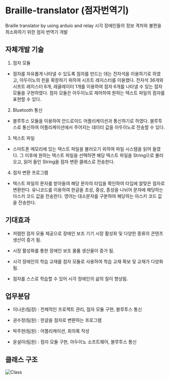 # Braille-translator (점자번역기)
Braille translator by using arduio and relay
시각 장애인들의 정보 격차와 불편을 최소화하기 위한 점자 번역기 개발


## 자체개발 기술

1) 점자 모듈
 - 점자를 자유롭게 나타낼 수 있도록 점자를 만드는 데는 전자석을 이용하기로 하였고, 아두이노의 핀을 확장하기 위하여 시프트 레지스터를 이용했다. 전자석 36개와 시프트 레지스터 6개, 레귤레이터 1개를 이용하여 점자 6개를 나타낼 수 있는 점자 모듈을 구현하였다. 점자 모듈은 아두이노로 제어하여 원하는 텍스트 파일의 점자를 표현할 수 있다.


2) Bluetooth 통신
 - 블루투스 모듈을 이용하여 안드로이드 어플리케이션과 통신하기로 하였다. 블루투스로 통신하여 어플리케이션에서 주어지는 데이터 값을 아두이노로 전송할 수 있다.


3) 텍스트 파일
 - 스마트폰 메모리에 있는 텍스트 파일을 불러오기 위하여 파일 시스템을 읽어 들였다. 그 이후에 원하는 텍스트 파일을 선택하면 해당 텍스트 파일을 String으로 불러오고, 읽어 들인 String을 점자 변환 클래스로 전송한다.
  
  
4) 점자 변환 프로그램
- 텍스트 파일의 문자를 받아들여 해당 문자의 타입을 확인하여 타입에 알맞은 점자로 변환한다. 유니코드를 이용하여 한글을 초성, 중성, 종성을 나뉘어 문자에 해당하는 아스키 코드 값을 전송한다. 영어는 대소문자를 구분하여 해당하는 아스키 코드 값을 전송한다.


## 기대효과 

 - 저렴한 점자 모듈 제공으로 장애인 보조 기기 시장 활성화 및 다양한 종류의 콘텐츠 생산이 증가 됨.
  
 - 시장 활성화를 통한 장애인 보조 물품 생산율이 증가 됨.
  
 - 시각 장애인의 학습 교재를 점자 모듈로 사용하여 학습 교재 확보 및 교재가 다양화 됨.
  
 - 점자를 스스로 학습할 수 있어 시각 장애인의 삶의 질이 향상됨.
  

## 업무분담

 - 이나온(팀장)
    : 전체적인 프로젝트 관리, 점자 모듈 구현, 블루투스 통신
    
 - 권수정(팀원)
    : 한글을 점자로 변환하는 프로그램
    
 - 박주현(팀원)
    : 어플리케이션, 회의록 작성
    
 - 윤설아(팀원)
    : 점자 모듈 구현, 아두이노 소프트웨어, 블루투스 통신
    
## 클래스 구조
   
![Class](https://user-images.githubusercontent.com/42129707/114408239-2d500600-9be4-11eb-8c67-ccee9590a847.png)
